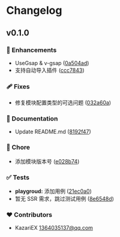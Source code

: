 # Changelog


## v0.1.0


### 🚀 Enhancements

- UseGsap & v-gsap ([0a504ad](https://github.com/KazariEX/nuxt-gsap/commit/0a504ad))
- 支持自动导入插件 ([ccc7843](https://github.com/KazariEX/nuxt-gsap/commit/ccc7843))

### 🩹 Fixes

- 修复模块配置类型的可选问题 ([032a60a](https://github.com/KazariEX/nuxt-gsap/commit/032a60a))

### 📖 Documentation

- Update README.md ([8192f47](https://github.com/KazariEX/nuxt-gsap/commit/8192f47))

### 🏡 Chore

- 添加模块版本号 ([e028b74](https://github.com/KazariEX/nuxt-gsap/commit/e028b74))

### ✅ Tests

- **playgroud:** 添加用例 ([21ec0a0](https://github.com/KazariEX/nuxt-gsap/commit/21ec0a0))
- 暂无 SSR 需求，跳过测试用例 ([8e6548d](https://github.com/KazariEX/nuxt-gsap/commit/8e6548d))

### ❤️ Contributors

- KazariEX <1364035137@qq.com>


